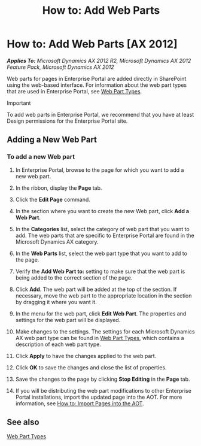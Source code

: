﻿---
title: 'How to: Add Web Parts'
TOCTitle: 'How to: Add Web Parts'
ms:assetid: 915f61f8-3a43-4945-9d34-bc0befad3926
ms:mtpsurl: https://msdn.microsoft.com/en-us/library/Cc604931(v=AX.60)
ms:contentKeyID: 35245490
ms.date: 11/07/2012
mtps_version: v=AX.60
---

# How to: Add Web Parts [AX 2012]


_**Applies To:** Microsoft Dynamics AX 2012 R2, Microsoft Dynamics AX 2012 Feature Pack, Microsoft Dynamics AX 2012_

Web parts for pages in Enterprise Portal are added directly in SharePoint using the web-based interface. For information about the web part types that are used in Enterprise Portal, see [Web Part Types](web-part-types.md).


> [!IMPORTANT]
> <P>To add web parts in Enterprise Portal, we recommend that you have at least Design permissions for the Enterprise Portal site.</P>



## Adding a New Web Part

### To add a new Web part

1.  In Enterprise Portal, browse to the page for which you want to add a new web part.

2.  In the ribbon, display the **Page** tab.

3.  Click the **Edit Page** command.

4.  In the section where you want to create the new Web part, click **Add a Web Part**.

5.  In the **Categories** list, select the category of web part that you want to add. The web parts that are specific to Enterprise Portal are found in the Microsoft Dynamics AX category.

6.  In the **Web Parts** list, select the web part type that you want to add to the page.

7.  Verify the **Add Web Part to:** setting to make sure that the web part is being added to the correct section of the page.

8.  Click **Add**. The web part will be added at the top of the section. If necessary, move the web part to the appropriate location in the section by dragging it where you want it.

9.  In the menu for the web part, click **Edit Web Part**. The properties and settings for the web part will be displayed.

10. Make changes to the settings. The settings for each Microsoft Dynamics AX web part type can be found in [Web Part Types](web-part-types.md), which contains a description of each web part type.

11. Click **Apply** to have the changes applied to the web part.

12. Click **OK** to save the changes and close the list of properties.

13. Save the changes to the page by clicking **Stop Editing** in the **Page** tab.

14. If you will be distributing the web part modifications to other Enterprise Portal installations, import the updated page into the AOT. For more information, see [How to: Import Pages into the AOT](how-to-import-pages-into-the-aot.md).

## See also

[Web Part Types](web-part-types.md)

